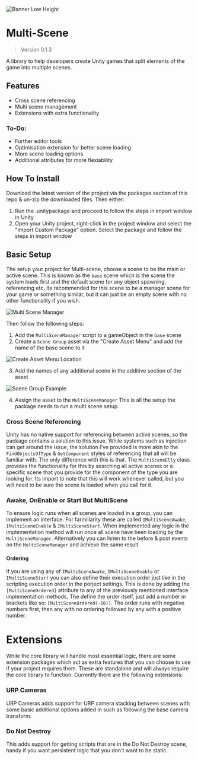 ![Banner Low Height](https://user-images.githubusercontent.com/33253710/154323542-93cbf092-74f8-4af8-9cc0-4d2ee045fa17.png)

# Multi-Scene
> Version 0.1.3


A library to help developers create Unity games that split elements of the game into multiple scenes.


## Features
- Cross scene referencing
- Multi scene management
- Extensions with extra functionality

### To-Do:
- Further editor tools
- Optimisation extension for better scene loading
- More scene loading options
- Additional attributes for more flexiability

## How To Install
Download the latest version of the project via the packages section of this repo & un-zip the downloaded files. Then either:
1. Run the .unitypackage and proceed to follow the steps in import window in Unity
2. Open your Unity project, right-click in the project window and select the "Import Custom Package" option. Select the package and follow the steps in import window

## Basic Setup
The setup your project for Multi-scene, choose a scene to be the main or active scene. This is known as the ```base``` scene which is the scene the system loads first and the default scene for any object spawning, referencing etc. Its recommended for this scene to be a manager scene for your game or something similar, but it can just be an empty scene with no other functionality if you wish.

![Multi Scene Manager](https://user-images.githubusercontent.com/33253710/153851111-d00e0f43-0578-4de9-a95e-042e1e5b42f0.png)

Then follow the following steps:
1. Add the ```MultiSceneManager``` script to a gameObject in the ```base``` scene
2. Create a ```Scene Group``` asset via the "Create Asset Menu" and add the name of the base scene to it

![Create Asset Menu Location](https://user-images.githubusercontent.com/33253710/153851235-8a93d193-cba0-40ec-a9e5-dc18f2a2795b.png)

3. Add the names of any additional scene in the additive section of the asset

![Scene Group Example](https://user-images.githubusercontent.com/33253710/153851320-70bf2ac1-a930-406f-a6a8-c8bc51b159eb.png)

4. Assign the asset to the ```MultiSceneManager```
This is all the setup the package needs to run a multi scene setup. 



### Cross Scene Referencing
Unity has no native support for referencing between active scenes, so the package contains a solution to this issue. While systems such as injection can get around the issue, the solution I've provided is more akin to the ```FindObjectsOfType``` & ```GetComponent``` styles of referencing that all will be familiar with. The only difference with this is that. The ```MultiSceneElly``` class provides the functionality for this by searching all active scenes or a specific scene that you provide for the component of the type you are looking for. Its import to note that this will work whenever called, but you will need to be sure the scene is loaded when you call for it. 

### Awake, OnEnable or Start But MultiScene
To ensure logic runs when all scenes are loaded in a group, you can implement an interface. For farmiliarity these are called ```IMultiSceneAwake```, ```IMultiSceneEnable``` & ```IMultiSceneStart```. When implemented any logic in the implementation method will run once all scene have been loading by the ```MultiSceneManager```. Alternatively you can listen to the before & post events on the ```MultiSceneManager``` and achieve the same result. 

#### Ordering
If you are using any of ```IMultiSceneAwake```, ```IMultiSceneEnable``` or ```IMultiSceneStart``` you can also define their execution order just like in the scripting execution order in the porject settings. This is done by adding the ```[MultiSceneOrdered]``` attribute to any of the previously mentioned interface implementation methods. The define the order itself, just add a number in brackets like so: ```[MultiSceneOrdered(-10)]```. The order runs with negative numbers first, then any with no ordering followed by any with a positive number. 

# Extensions
While the core library will handle most essential logic, there are some extension packages which act as extra features that you can choose to use if your project requires them. These are standalone and will always require the core library to function. Currently there are the following extensions:

### URP Cameras
URP Cameras adds support for URP camera stacking between scenes with some basic additional options added in such as following the base camera transform. 

### Do Not Destroy
This adds support for getting scripts that are in the Do Not Destroy scene, handy if you want persistent logic that you don't want to be static. 
